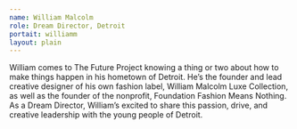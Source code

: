 ```yaml
---
name: William Malcolm
role: Dream Director, Detroit 
portait: williamm
layout: plain
---
```


William comes to The Future Project knowing a thing or two about how to make things happen in his hometown of Detroit. He’s the founder and lead creative designer of his own fashion label, William Malcolm Luxe Collection, as well as the founder of the nonprofit, Foundation Fashion Means Nothing. As a Dream Director, William’s excited to share this passion, drive, and creative leadership with the young people of Detroit.